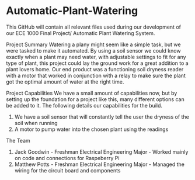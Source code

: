 # Automatic-Plant-Watering
This GitHub will contain all relevant files used during our development of our ECE 1000 Final Project/ Automatic Plant Watering System.

Project Summary
Watering a plany might seem like a simple task, but we were tasked to make it automated. By using a soil sensor we could know exactly when a plant may need water, with adjustable settings to fit for any type of plant, this project could lay the ground work for a great addition to a plant lovers home. Our end product was a functioning soil dryness reader with a motor that worked in conjunction with a relay to make sure the plant got the optimal amount of water at the right time. 

Project Capabilities
We have a small amount of capabilities now, but by setting up the foundation for a project like this, many different options can be added to it. The following details our capabilities for the build.
1. We have a soil sensor that will constantly tell the user the dryness of the soil when running
2. A motor to pump water into the chosen plant using the readings

The Team
1. Jack Goodwin - Freshman Electrical Engineering Major - Worked mainly on code and connections for Raspeberry Pi
2. Matthew Potts - Freshman Electrical Engineering Major -  Managed the wiring for the circuit board and components

